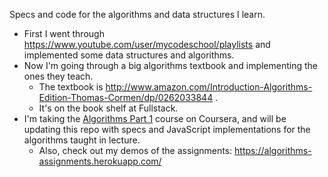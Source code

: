 Specs and code for the algorithms and data structures I learn.
- First I went through https://www.youtube.com/user/mycodeschool/playlists and implemented some data structures and algorithms.
- Now I'm going through a big algorithms textbook and implementing the ones they teach.
	- The textbook is http://www.amazon.com/Introduction-Algorithms-Edition-Thomas-Cormen/dp/0262033844 .
	- It's on the book shelf at Fullstack.
- I'm taking the [Algorithms Part 1](https://class.coursera.org/algs4partI-007) course on Coursera, and will be updating this repo with specs and JavaScript implementations for the algorithms taught in lecture.
	- Also, check out my demos of the assignments: https://algorithms-assignments.herokuapp.com/